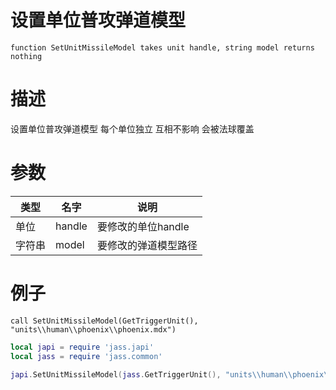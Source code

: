 
# 设置单位普攻弹道模型
```jass
function SetUnitMissileModel takes unit handle, string model returns nothing
```
# 描述
设置单位普攻弹道模型 每个单位独立 互相不影响  会被法球覆盖
# 参数
类型|名字|说明
--|--|--
单位|handle|要修改的单位handle
字符串|model|要修改的弹道模型路径


# 例子

```jass
call SetUnitMissileModel(GetTriggerUnit(), "units\\human\\phoenix\\phoenix.mdx")

```

```lua
local japi = require 'jass.japi'
local jass = require 'jass.common'

japi.SetUnitMissileModel(jass.GetTriggerUnit(), "units\\human\\phoenix\\phoenix.mdx")

```

